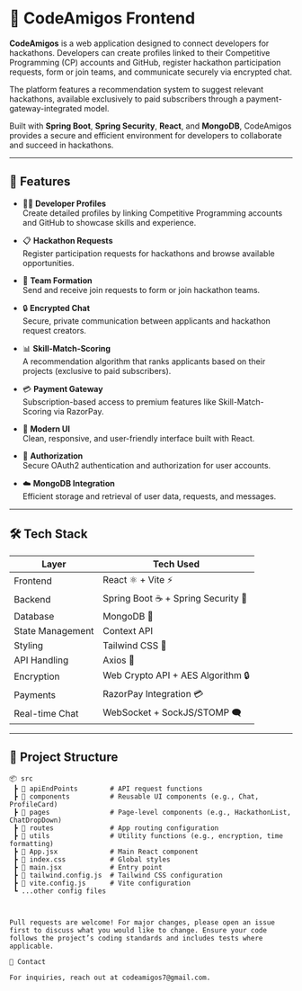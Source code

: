 # 🚀 CodeAmigos Frontend

**CodeAmigos** is a web application designed to connect developers for hackathons. Developers can create profiles linked to their Competitive Programming (CP) accounts and GitHub, register hackathon participation requests, form or join teams, and communicate securely via encrypted chat.

The platform features a recommendation system to suggest relevant hackathons, available exclusively to paid subscribers through a payment-gateway-integrated model.

Built with **Spring Boot**, **Spring Security**, **React**, and **MongoDB**, CodeAmigos provides a secure and efficient environment for developers to collaborate and succeed in hackathons.

---

## 🎯 Features

- 🧑‍💻 **Developer Profiles**  
  Create detailed profiles by linking Competitive Programming accounts and GitHub to showcase skills and experience.

- 📋 **Hackathon Requests**  
  Register participation requests for hackathons and browse available opportunities.

- 🤝 **Team Formation**  
  Send and receive join requests to form or join hackathon teams.

- 🔒 **Encrypted Chat**  
  Secure, private communication between applicants and hackathon request creators.

- 📊 **Skill-Match-Scoring**  
  A recommendation algorithm that ranks applicants based on their projects (exclusive to paid subscribers).

- 💳 **Payment Gateway**  
  Subscription-based access to premium features like Skill-Match-Scoring via RazorPay.

- 🎨 **Modern UI**  
  Clean, responsive, and user-friendly interface built with React.

- 🔐 **Authorization**  
  Secure OAuth2 authentication and authorization for user accounts.

- ☁️ **MongoDB Integration**  
  Efficient storage and retrieval of user data, requests, and messages.

---

## 🛠️ Tech Stack

| Layer            | Tech Used                            |
|------------------|--------------------------------------|
| Frontend         | React ⚛️ + Vite ⚡                     |
| Backend          | Spring Boot ☕ + Spring Security 🔐   |
| Database         | MongoDB 🍃                            |
| State Management | Context API                          |
| Styling          | Tailwind CSS 🎨                       |
| API Handling     | Axios 🔗                              |
| Encryption       | Web Crypto API + AES Algorithm 🔒     |
| Payments         | RazorPay Integration 💳              |
| Real-time Chat   | WebSocket + SockJS/STOMP 🗨️          |

---

## 📂 Project Structure

```plaintext
📦 src
 ┣ 📂 apiEndPoints        # API request functions
 ┣ 📂 components          # Reusable UI components (e.g., Chat, ProfileCard)
 ┣ 📂 pages               # Page-level components (e.g., HackathonList, ChatDropDown)
 ┣ 📂 routes              # App routing configuration
 ┣ 📂 utils               # Utility functions (e.g., encryption, time formatting)
 ┣ 📜 App.jsx             # Main React component
 ┣ 📜 index.css           # Global styles
 ┣ 📜 main.jsx            # Entry point
 ┣ 📜 tailwind.config.js  # Tailwind CSS configuration
 ┣ 📜 vite.config.js      # Vite configuration
 ┗ ...other config files



Pull requests are welcome! For major changes, please open an issue first to discuss what you would like to change. Ensure your code follows the project’s coding standards and includes tests where applicable.

📩 Contact

For inquiries, reach out at codeamigos7@gmail.com.
